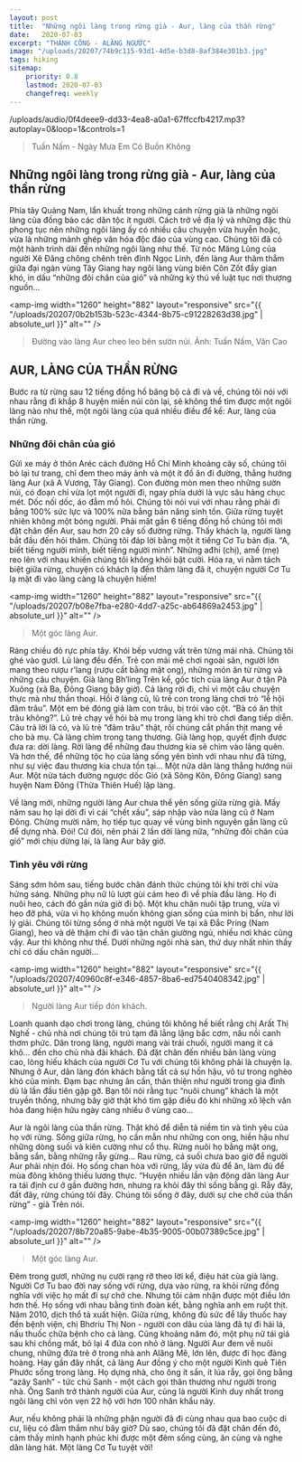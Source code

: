 ```yaml
---
layout: post
title:  "Những ngôi làng trong rừng già - Aur, làng của thần rừng"
date:   2020-07-03
excerpt: "THÀNH CÔNG - ALĂNG NGƯỚC"
image: "/uploads/20207/74b9c115-93d1-4d5e-b3d8-8af384e301b3.jpg"
tags: hiking
sitemap:
    priority: 0.8
    lastmod: 2020-07-03
    changefreq: weekly
---
```


<p>/uploads/audio/0f4deee9-dd33-4ea8-a0a1-67ffccfb4217.mp3?autoplay=0&loop=1&controls=1</p>
<blockquote>Tuấn Nấm - Ngày Mưa Em Có Buồn Không</blockquote>

## Những ngôi làng trong rừng già - Aur, làng của thần rừng
Phía tây Quảng Nam, lẩn khuất trong những cánh rừng già là những ngôi làng của đồng bào các dân tộc ít người. Cách trở về địa lý và những đặc thù phong tục nên những ngôi làng ấy có nhiều câu chuyện vừa huyễn hoặc, vừa là những mảnh ghép văn hóa độc đáo của vùng cao. Chúng tôi đã có một hành trình dài đến những ngôi làng như thế. Từ nóc Măng Lùng của người Xê Đăng chông chênh trên đỉnh Ngọc Linh, đến làng Aur thăm thẳm giữa đại ngàn vùng Tây Giang hay ngôi làng vùng biên Côn Zốt đầy gian khó, in dấu “những đôi chân của gió” và những kỳ thú về luật tục nơi thượng nguồn…

<span><amp-img width="1260" height="882" layout="responsive" src="{{ "/uploads/20207/0b2b153b-523c-4344-8b75-c91228263d38.jpg" | absolute_url }}" alt="" /></span>
<blockquote>Đường vào làng Aur cheo leo bên sườn núi. Ảnh: Tuấn Nấm, Vân Cao</blockquote>

## AUR, LÀNG CỦA THẦN RỪNG
Bước ra từ rừng sau 12 tiếng đồng hồ băng bộ cả đi và về, chúng tôi nói với nhau rằng đi khắp 8 huyện miền núi còn lại, sẽ không thể tìm được một ngôi làng nào như thế, một ngôi làng của quá nhiều điều để kể: Aur, làng của thần rừng.

### Những đôi chân của gió

Gửi xe máy ở thôn Aréc cách đường Hồ Chí Minh khoảng cây số, chúng tôi bỏ lại tư trang, chỉ đem theo máy ảnh và một ít đồ ăn đi đường, thẳng hướng làng Aur (xã A Vương, Tây Giang). Con đường mòn men theo những sườn núi, có đoạn chỉ vừa lọt một người đi, ngay phía dưới là vực sâu hàng chục mét. Dốc nối dốc, áo đẫm mồ hôi. Chúng tôi nói vui với nhau rằng phải đi bằng 100% sức lực và 100% nữa bằng bản năng sinh tồn. Giữa rừng tuyệt nhiên không một bóng người. Phải mất gần 6 tiếng đồng hồ chúng tôi mới đặt chân đến Aur, sau hơn 20 cây số đường rừng. Thấy khách lạ, người làng bắt đầu đến hỏi thăm. Chúng tôi đáp lời bằng một ít tiếng Cơ Tu bản địa. “A, biết tiếng người mình, biết tiếng người mình”. Những ađhi (chị), amế (mẹ) reo lên với nhau khiến chúng tôi không khỏi bật cười. Hóa ra, vì nằm tách biệt giữa rừng, chuyện có khách lạ đến thăm làng đã ít, chuyện người Cơ Tu lạ mặt đi vào làng càng là chuyện hiếm!

<span><amp-img width="1260" height="882" layout="responsive" src="{{ "/uploads/20207/b08e7fba-e280-4dd7-a25c-ab64869a2453.jpg" | absolute_url }}" alt="" /></span>
<blockquote>Một góc làng Aur.</blockquote>

Ráng chiều đỏ rực phía tây. Khói bếp vương vất trên từng mái nhà. Chúng tôi ghé vào gươl. Lũ làng đều đến. Trẻ con mải mê chơi ngoài sân, người lớn mang theo rượu r’lang (rượu cất bằng mật ong), những món ăn từ rừng và những câu chuyện. Già làng Bh’ling Trên kể, gốc tích của làng Aur ở tận Pà Xuông (xã Ba, Đông Giang bây giờ). Cả làng rời đi, chỉ vì một câu chuyện thực mà như thần thoại. Hồi ở làng cũ, lũ trẻ con trong làng chơi trò “lễ hội đâm trâu”. Một em bé đóng giả làm con trâu, bị trói vào cột. “Bà có ăn thịt trâu không?”. Lũ trẻ chạy về hỏi bà mụ trong làng khi trò chơi đang tiếp diễn. Câu trả lời là có, và lũ trẻ “đâm trâu” thật, rồi chúng cắt phần thịt mang về cho bà mụ. Cả làng chìm trong tang thương. Già làng họp, quyết định được đưa ra: dời làng. Rời làng để những đau thương kia sẽ chìm vào lãng quên. Và hơn thế, để những tộc họ của làng sống yên bình với nhau như đã từng, như sự việc đau thương kia chưa tồn tại… Một nửa dân làng thẳng hướng núi Aur. Một nửa tách đường ngược dốc Gió (xã Sông Kôn, Đông Giang) sang huyện Nam Đông (Thừa Thiên Huế) lập làng.

Về làng mới, những người làng Aur chưa thể yên sống giữa rừng già. Mấy năm sau họ lại dời đi vì cái “chết xấu”, sáp nhập vào nửa làng cũ ở Nam Đông. Chừng mười năm, họ tiếp tục quay về vùng bình nguyên gần làng cũ để dựng nhà. Đói! Cứ đói, nên phải 2 lần dời làng nữa, “những đôi chân của gió” mới chịu dừng lại, là làng Aur bây giờ.

### Tình yêu với rừng

Sáng sớm hôm sau, tiếng bước chân đánh thức chúng tôi khi trời chỉ vừa hửng sáng. Những phụ nữ lũ lượt gùi cám heo đi về phía đầu làng. Họ đi nuôi heo, cách đó gần nửa giờ đi bộ. Một khu chăn nuôi tập trung, vừa vì heo đỡ phá, vừa vì họ không muốn không gian sống của mình bị bẩn, như lời lý giải. Chúng tôi từng sống ở nhà một người Ve tại xã Đắc Pring (Nam Giang), heo và dê thậm chí đi vào tận chân giường ngủ, nhiều nơi khác cũng vậy. Aur thì không như thế. Dưới những ngôi nhà sàn, thứ duy nhất nhìn thấy chỉ có dấu chân người…

<span><amp-img width="1260" height="882" layout="responsive" src="{{ "/uploads/20207/40960c8f-e346-4857-8ba6-ed7540408342.jpg" | absolute_url }}" alt="" /></span>
<blockquote>Người làng Aur tiếp đón khách.</blockquote>

Loanh quanh dạo chơi trong làng, chúng tôi không hề biết rằng chị Arất Thị Nghế - chủ nhà nơi chúng tôi trú tạm đã lẳng lặng bắc cơm, nấu nồi canh thơm phức. Dân trong làng, người mang vài trái chuối, người mang ít cá khô… đến cho chủ nhà đãi khách. Đã đặt chân đến nhiều bản làng vùng cao, lòng hiếu khách của người Cơ Tu với chúng tôi không phải là chuyện lạ. Nhưng ở Aur, dân làng đón khách bằng tất cả sự hồn hậu, vô tư trong nghèo khó của mình. Đạm bạc nhưng ân cần, thân thiện như người trong gia đình dù là lần đầu tiên gặp gỡ. Bạn tôi nói rằng tục “nuôi chung” khách là một truyền thống, nhưng bây giờ thật khó tìm gặp điều đó khi những xô lệch văn hóa đang hiện hữu ngày càng nhiều ở vùng cao…

Aur là ngôi làng của thần rừng. Thật khó để diễn tả niềm tin và tình yêu của họ với rừng. Sống giữa rừng, họ cần mẫn như những con ong, hiền hậu như những dòng suối và kiên cường như cổ thụ. Rừng nuôi họ bằng mật ong, bằng sắn, bằng những rẫy gừng… Rau rừng, cá suối chưa bao giờ để người Aur phải nhịn đói. Họ sống chan hòa với rừng, lấy vừa đủ để ăn, làm đủ để mùa đông không thiếu lương thực. “Huyện nhiều lần vận động dân làng Aur ra tái định cư ở gần đường hơn, nhưng ra khỏi đây thì sống bằng gì. Rẫy đây, đất đây, rừng chúng tôi đây. Chúng tôi sống ở đây, dưới sự che chở của thần rừng” - già Trên nói.

<span><amp-img width="1260" height="882" layout="responsive" src="{{ "/uploads/20207/8b720a85-9abe-4b35-9005-00b07389c5ce.jpg" | absolute_url }}" alt="" /></span>
<blockquote>Một góc làng Aur.</blockquote>

Đêm trong gươl, những nụ cười rạng rỡ theo lời kể, điệu hát của già làng. Người Cơ Tu bao đời nay sống với rừng, dựa vào rừng, ra khỏi rừng đồng nghĩa với việc họ mất đi sự chở che. Nhưng tôi cảm nhận được một điều lớn hơn thế. Họ sống với nhau bằng tình đoàn kết, bằng nghĩa anh em ruột thịt. Năm 2010, dịch thổ tả xuất hiện. Giữa rừng, không đủ sức để lấy thuốc hay đến bệnh viện, chị Bhơriu Thị Non - người con dâu của làng đã tự đi hái lá, nấu thuốc chữa bệnh cho cả làng. Cũng khoảng năm đó, một phụ nữ tái giá sau khi chồng mất, bỏ lại 4 đứa con nhỏ ở làng. Người Aur đem về nuôi chung, những đứa trẻ ở trong nhà anh Alăng Mê, lớn lên, được đi học đàng hoàng. Hay gần đây nhất, cả làng Aur đồng ý cho một người Kinh quê Tiên Phước sống trong làng. Họ dựng nhà, cho ông ít sắn, ít lúa rẫy, gọi ông bằng “azây Sanh” - tức chú Sanh - một cách gọi thân thương như người trong nhà. Ông Sanh trở thành người của Aur, cũng là người Kinh duy nhất trong ngôi làng chỉ vỏn vẹn 22 hộ với hơn 100 nhân khẩu này.

Aur, nếu không phải là những phận người đã đi cùng nhau qua bao cuộc di cư, liệu có đằm thắm như bây giờ? Dù sao, chúng tôi đã đặt chân đến đó, cảm thấy mình hạnh phúc khi được một đêm sống cùng, ăn cùng và nghe dân làng hát. Một làng Cơ Tu tuyệt vời!
